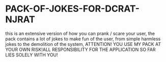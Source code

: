 # PACK-OF-JOKES-FOR-DCRAT-NJRAT
this is an extensive version of how you can prank / scare your user, the pack contains a lot of jokes to make fun of the user, from simple harmless jokes to the demolition of the system, ATTENTION! YOU USE MY PACK AT YOUR OWN RISK!ALL RESPONSIBILITY FOR THE APPLICATION SO FAR LIES SOLELY WITH YOU!
